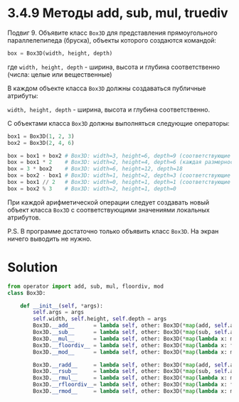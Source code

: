 # 3.4.9 Методы __add__, __sub__, __mul__, __truediv__

Подвиг 9. Объявите класс `Box3D` для представления прямоугольного параллелепипеда (бруска), объекты которого создаются
командой:

```python
box = Box3D(width, height, depth)
```

где `width, height, depth` - ширина, высота и глубина соответственно (числа: целые или вещественные)

В каждом объекте класса `Box3D` должны создаваться публичные атрибуты:

`width, height, depth` - ширина, высота и глубина соответственно.

С объектами класса `Box3D` должны выполняться следующие операторы:

```python
box1 = Box3D(1, 2, 3)
box2 = Box3D(2, 4, 6)

box = box1 + box2 # Box3D: width=3, height=6, depth=9 (соответствующие размерности складываются)
box = box1 * 2    # Box3D: width=2, height=4, depth=6 (каждая размерность умножается на 2)
box = 3 * box2    # Box3D: width=6, height=12, depth=18
box = box2 - box1 # Box3D: width=1, height=2, depth=3 (соответствующие размерности вычитаются)
box = box1 // 2   # Box3D: width=0, height=1, depth=1 (соответствующие размерности целочисленно делятся на 2)
box = box2 % 3    # Box3D: width=2, height=1, depth=0
```

При каждой арифметической операции следует создавать новый объект класса `Box3D` с соответствующими значениями локальных
атрибутов.

P.S. В программе достаточно только объявить класс `Box3D`. На экран ничего выводить не нужно.

# Solution

```python
from operator import add, sub, mul, floordiv, mod
class Box3D:

    def __init__(self, *args):
        self.args = args
        self.width, self.height, self.depth = args
        Box3D.__add__      = lambda self, other: Box3D(*map(add, self.args, other.args))
        Box3D.__sub__      = lambda self, other: Box3D(*map(sub, self.args, other.args))
        Box3D.__mul__      = lambda self, other: Box3D(*map(lambda x: mul(x, other), self.args))
        Box3D.__floordiv__ = lambda self, other: Box3D(*map(lambda x: floordiv(x, other), self.args))
        Box3D.__mod__      = lambda self, other: Box3D(*map(lambda x: mod(x, other), self.args))

        Box3D.__radd__     = lambda self, other: Box3D(*map(add, self.args, other.args))
        Box3D.__rsub__     = lambda self, other: Box3D(*map(sub, self.args, other.args))
        Box3D.__rmul__     = lambda self, other: Box3D(*map(lambda x: mul(x, other), self.args))
        Box3D.__rfloordiv__= lambda self, other: Box3D(*map(lambda x: floordiv(x, other), self.args))
        Box3D.__rmod__     = lambda self, other: Box3D(*map(lambda x: mod(x, other), self.args))
```